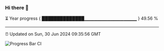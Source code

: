 ### Hi there 👋

⏳ Year progress { ██████████████▁▁▁▁▁▁▁▁▁▁▁▁▁▁▁▁ } 49.56 %

---

⏰ Updated on Sun, 30 Jun 2024 09:35:56 GMT

![Progress Bar CI](https://github.com/IshwaranRudhara/GIT-ACTION/workflows/Progress%20Bar%20CI/badge.svg)
